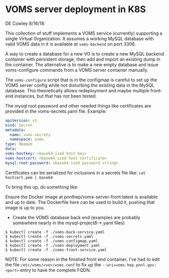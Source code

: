 # VOMS server deployment in K8S

DE Cowley 8/16/18:

This collection of stuff implements a VOMS service (currently) supporting a single Virtual Organization.  It assumes a working MySQL database with valid VOMS data in it is available at `voms-backend` on port 3306.  

A way to create a database for a new VO is to create a new MySQL backend container with persistent storage, then add and import an existing dump in the container.  The alternative is to make a new empty database and issue voms-configure commands from a VOMS server container manually.

The `voms-configure` script that is in the configmap is careful to set up the VOMS server config while *not* disturbing the existing data in the MySQL database.  This theoretically allows redeployment and maybe multiple front-end instances, but that has *not* been tested.

The mysql root password and other needed things like certificates are provided in the voms-secrets.yaml file.  Example:

```yaml
apiVersion: v1
kind: Secret
metadata:
  name: voms-secrets
  namespace: voms
type: Opaque
data:
voms-hostkey: <base64-ized host key>
voms-hostcert: <base64-ized host certificate>
mysql-root-password: <base64-ized password string>

```

Certificates can be serialized for inclusions in a secrets file like:
```cat hostcert.pem | base64```

To bring this up, do something like:

Ensure the Docker image at pnnlhep/voms-server-front:latest is available and up to date.  The Dockerfile here can be used to build it, pushing that image is up to you.

- Create the VOMS database back end (examples are probably somewhere nearly in the mysql-project8-*.yaml files)
```
$ kubectl create -f ./voms-back-service.yaml
$ kubectl create -f ./voms-secrets.yaml
$ kubectl create -f ./voms-configmap.yaml
$ kubectl create -f ./voms-deployment.yaml
$ kubectl create -f ./voms-front-service.yaml
```


NOTE:  For some reason in the finished front end container, I've had to edit the file `/etc/voms/<vo>/voms.conf` to fix up the `--uri=voms.hep.pnnl.gov:<port>` entry to have the complete FQDN.
